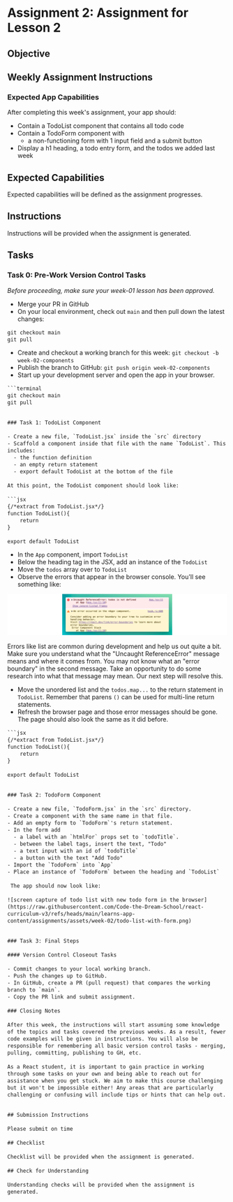 # Assignment 2: Assignment for Lesson 2

## Objective

## Weekly Assignment Instructions

### Expected App Capabilities

After completing this week's assignment, your app should:

- Contain a TodoList component that contains all todo code
- Contain a TodoForm component with
  - a non-functioning form with 1 input field and a submit button
- Display a h1 heading, a todo entry form, and the todos we added last week

## Expected Capabilities

Expected capabilities will be defined as the assignment progresses.

## Instructions

Instructions will be provided when the assignment is generated.

## Tasks

### Task 0: Pre-Work Version Control Tasks

*Before proceeding, make sure your week-01 lesson has been approved.*

- Merge your PR in GitHub
- On your local environment, check out `main` and then pull down the latest changes:

```terminal
git checkout main
git pull
```

- Create and checkout a working branch for this week: `git checkout -b week-02-components`
- Publish the branch to GitHub: `git push origin week-02-components`
- Start up your development server and open the app in your browser.

```
```terminal
git checkout main
git pull
```
```

### Task 1: TodoList Component

- Create a new file, `TodoList.jsx` inside the `src` directory
- Scaffold a component inside that file with the name `TodoList`. This includes:
  - the function definition
  - an empty return statement
  - export default TodoList at the bottom of the file

At this point, the TodoList component should look like:

```jsx
{/*extract from TodoList.jsx*/}
function TodoList(){
    return
}

export default TodoList
```

- In the `App` component, import `TodoList`
- Below the heading tag in the JSX, add an instance of the `TodoList`
- Move the `todos` array over to `TodoList`
- Observe the errors that appear in the browser console. You'll see something like:

![screen capture of ReferenceError in browser console](https://raw.githubusercontent.com/Code-the-Dream-School/react-curriculum-v3/refs/heads/main/learns-app-content/assignments/assets/week-02/reference-error.png)

Errors like list are common during development and help us out quite a bit. Make sure you understand what the "Uncaught ReferenceError" message means and where it comes from. You may not know what an "error boundary" in the second message. Take an opportunity to do some research into what that message may mean. Our next step will resolve this.

- Move the unordered list and the `todos.map...` to the return statement in `TodoList`. Remember that parens `()` can be used for multi-line return statements.
- Refresh the browser page and those error messages should be gone. The page should also look the same as it did before.

```
```jsx
{/*extract from TodoList.jsx*/}
function TodoList(){
    return
}

export default TodoList
```
```

### Task 2: TodoForm Component

- Create a new file, `TodoForm.jsx` in the `src` directory.
- Create a component with the same name in that file.
- Add an empty form to `TodoForm`'s return statement.
- In the form add
  - a label with an `htmlFor` props set to `todoTitle`.
  - between the label tags, insert the text, "Todo"
  - a text input with an id of `todoTitle`
  - a button with the text "Add Todo"
- Import the `TodoForm` into `App`
- Place an instance of `TodoForm` between the heading and `TodoList`

 The app should now look like:

![screen capture of todo list with new todo form in the browser](https://raw.githubusercontent.com/Code-the-Dream-School/react-curriculum-v3/refs/heads/main/learns-app-content/assignments/assets/week-02/todo-list-with-form.png)

```

```

### Task 3: Final Steps

#### Version Control Closeout Tasks

- Commit changes to your local working branch.
- Push the changes up to GitHub.
- In GitHub, create a PR (pull request) that compares the working branch to `main`.
- Copy the PR link and submit assignment.

### Closing Notes

After this week, the instructions will start assuming some knowledge of the topics and tasks covered the previous weeks. As a result, fewer code examples will be given in instructions. You will also be responsible for remembering all basic version control tasks - merging, pulling, committing, publishing to GH, etc.

As a React student, it is important to gain practice in working through some tasks on your own and being able to reach out for assistance when you get stuck. We aim to make this course challenging but it won't be impossible either! Any areas that are particularly challenging or confusing will include tips or hints that can help out.

```

```

## Submission Instructions

Please submit on time

## Checklist

Checklist will be provided when the assignment is generated.

## Check for Understanding

Understanding checks will be provided when the assignment is generated.